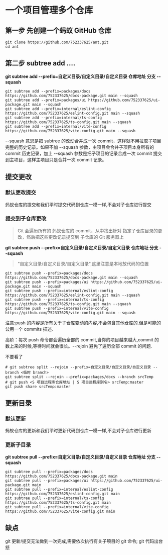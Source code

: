 # 一个项目管理多个仓库

## 第一步 先创建一个蚂蚁 GitHub 仓库

```shell
git clone https://github.com/752337625/ant.git
cd ant
```

## 第二步 subtree add ....

**git subtree add --prefix=自定义目录/自定义目录/自定义目录 仓库地址 分支 --squash**

```shell
git subtree add --prefix=packages/docs https://github.com/752337625/docs-package.git main --squash
git subtree add --prefix=packages/ui https://github.com/752337625/ui-package.git main --squash
git subtree add --prefix=internal/eslint-config https://github.com/752337625/eslint-config.git main --squash
git subtree add --prefix=internal/ts-config https://github.com/752337625/ts-config.git main --squash
git subtree add --prefix=internal/vite-config https://github.com/752337625/vite-config.git main --squash
```

--squash 意思是把 subtree 的改动合并成一次 commit，这样就不用拉取子项目完整的历史记录。如果不加 --squash 参数，主项目会合并子项目本身所有的 commit 历史记录，加上 --squash 参数是把子项目的记录合成一次 commit 提交到主项目，这样主项目只是合并一次 commit 记录。

## 提交更改

### 默认更改提交

蚂蚁仓库的提交和我们平时提交代码到仓库一模一样,不会对子仓库进行提交

### 提交到子仓库更改

> Git 会遍历所有的 蚂蚁仓库的 commit，从中找出针对 指定子仓库目录的更改，然后把这些更改记录提交到 子仓库的 Git 服务器上

**git subtree push --prefix=自定义目录/自定义目录/自定义目录 仓库地址 分支 --squash**

> "自定义目录/自定义目录/自定义目录",这里注意是本地放代码的位置

```shell
git subtree push --prefix=packages/docs https://github.com/752337625/docs-package.git main --squash
git subtree push --prefix=packages/ui https://github.com/752337625/ui-package.git main --squash
git subtree push --prefix=internal/eslint-config https://github.com/752337625/eslint-config.git main --squash
git subtree push --prefix=internal/ts-config https://github.com/752337625/ts-config.git main --squash
git subtree push --prefix=internal/vite-config https://github.com/752337625/vite-config.git main --squash
```

注意:push 的内容是所有关于子仓库变动的内容,不会包含其他仓库的.但是可能的公用一个 commits 描述.

高阶：每次 push 命令都会遍历全部的 commit,当你的项目越来越大,commit 的数上来的时候,等待时间就会很长。--rejoin 避免了遍历全部 commit 的问题.

不要看了

```shell
# git subtree split --rejoin --prefix=自定义目录/自定义目录/自定义目录 --branch <临时 branch>
git subtree split --rejoin --prefix=packages/docs --branch srcTemp
# git push <S 项目远程库仓库地址 | S 项目远程库别名> srcTemp:master
git push share srcTemp:master
```

## 更新目录

### 默认更新

蚂蚁仓库的更新和我们平时更新代码到仓库一模一样,不会对子仓库进行更新

### 更新子目录

**git subtree pull --prefix=自定义目录/自定义目录/自定义目录 仓库地址 分支 --squash**

```shell
git subtree pull --prefix=packages/docs https://github.com/752337625/docs-package.git main
git subtree pull --prefix=packages/ui https://github.com/752337625/ui-package.git main
git subtree pull --prefix=internal/eslint-config https://github.com/752337625/eslint-config.git main
git subtree pull --prefix=internal/ts-config https://github.com/752337625/ts-config.git main
git subtree pull --prefix=internal/vite-config https://github.com/752337625/vite-config.git main
```

## 缺点

git 更新/提交无法做到一次完成,需要依次执行有关子项目的 git 命令;
git 代码出台怒

